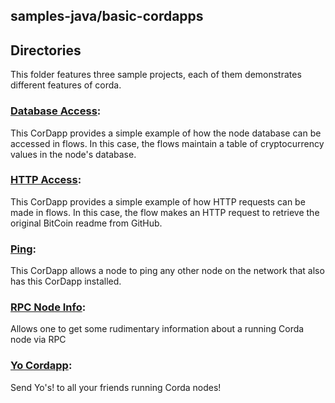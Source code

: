## samples-java/basic-cordapps

## Directories

This folder features three sample projects, each of them demonstrates different features of corda.  

### [Database Access](./flow-database-access): 
This CorDapp provides a simple example of how the node database can be accessed in flows. In this case, the flows maintain a table of cryptocurrency values in the node's database.

### [HTTP Access](./flow-http-access): 
This CorDapp provides a simple example of how HTTP requests can be made in flows. In this case, the flow makes an HTTP request to retrieve the original BitCoin readme from GitHub.

### [Ping](./flow-send-msg): 
This CorDapp allows a node to ping any other node on the network that also has this CorDapp installed.

### [RPC Node Info](./rpc-nodeinfo): 
Allows one to get some rudimentary information about a running Corda node via RPC

### [Yo Cordapp](./yo-cordapp): 
Send Yo's! to all your friends running Corda nodes!





